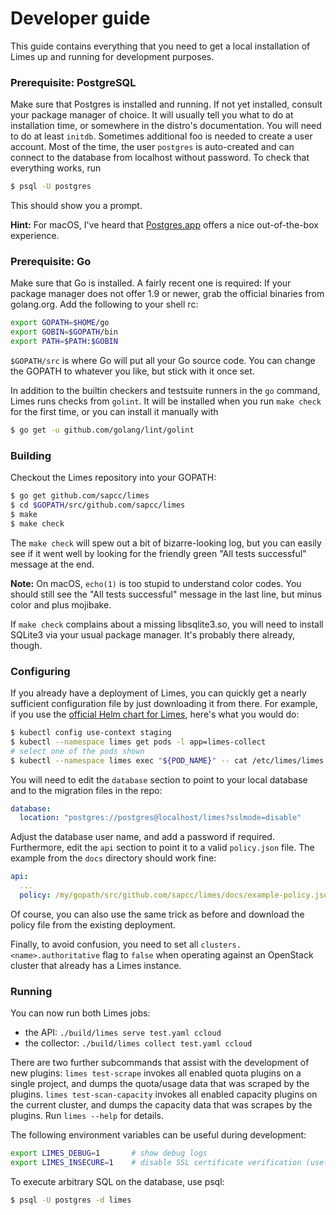 # Developer guide

This guide contains everything that you need to get a local installation of Limes up and running for development purposes.

### Prerequisite: PostgreSQL

Make sure that Postgres is installed and running. If not yet installed, consult your package manager of choice. It will
usually tell you what to do at installation time, or somewhere in the distro's documentation. You will need to do at
least `initdb`. Sometimes additional foo is needed to create a user account. Most of the time, the user `postgres` is
auto-created and can connect to the database from localhost without password. To check that everything works, run

```bash
$ psql -U postgres
```

This should show you a prompt.

**Hint:** For macOS, I've heard that [Postgres.app][pg-app] offers a nice out-of-the-box experience.

### Prerequisite: Go

Make sure that Go is installed. A fairly recent one is required: If your package manager does not offer 1.9 or newer,
grab the official binaries from golang.org. Add the following to your shell rc:

```bash
export GOPATH=$HOME/go
export GOBIN=$GOPATH/bin
export PATH=$PATH:$GOBIN
```

`$GOPATH/src` is where Go will put all your Go source code. You can change the GOPATH to whatever you like, but stick
with it once set.

In addition to the builtin checkers and testsuite runners in the `go` command, Limes runs checks from `golint`. It will
be installed when you run `make check` for the first time, or you can install it manually with

```bash
$ go get -u github.com/golang/lint/golint
```

### Building

Checkout the Limes repository into your GOPATH:

```bash
$ go get github.com/sapcc/limes
$ cd $GOPATH/src/github.com/sapcc/limes
$ make
$ make check
```

The `make check` will spew out a bit of bizarre-looking log, but you can easily see if it went well by looking for the
friendly green "All tests successful" message at the end.

**Note:** On macOS, `echo(1)` is too stupid to understand color codes. You should still see the "All tests successful"
message in the last line, but minus color and plus mojibake.

If `make check` complains about a missing libsqlite3.so, you will need to install SQLite3 via your usual package
manager. It's probably there already, though.

### Configuring

If you already have a deployment of Limes, you can quickly get a nearly sufficient configuration file by just
downloading it from there. For example, if you use the [official Helm chart for Limes][chart], here's what you would do:

```bash
$ kubectl config use-context staging
$ kubectl --namespace limes get pods -l app=limes-collect
# select one of the pods shown
$ kubectl --namespace limes exec "${POD_NAME}" -- cat /etc/limes/limes.yaml > test.yaml
```

You will need to edit the `database` section to point to your local database and to the migration files in the repo:

```yaml
database:
  location: "postgres://postgres@localhost/limes?sslmode=disable"
```

Adjust the database user name, and add a password if required. Furthermore, edit the `api` section to point it to a valid `policy.json` file. The example from the `docs` directory should work fine:

```yaml
api:
  ...
  policy: /my/gopath/src/github.com/sapcc/limes/docs/example-policy.json
```

Of course, you can also use the same trick as before and download the policy file from the existing deployment.

Finally, to avoid confusion, you need to set all `clusters.<name>.authoritative` flag to `false` when operating against an
OpenStack cluster that already has a Limes instance.

### Running

You can now run both Limes jobs:

* the API: `./build/limes serve test.yaml ccloud`
* the collector: `./build/limes collect test.yaml ccloud`

There are two further subcommands that assist with the development of new plugins: `limes test-scrape` invokes all
enabled quota plugins on a single project, and dumps the quota/usage data that was scraped by the plugins. `limes
test-scan-capacity` invokes all enabled capacity plugins on the current cluster, and dumps the capacity data that was
scrapes by the plugins. Run `limes --help` for details.

The following environment variables can be useful during development:

```bash
export LIMES_DEBUG=1       # show debug logs
export LIMES_INSECURE=1    # disable SSL certificate verification (useful with mitmproxy)
```

To execute arbitrary SQL on the database, use psql:

```bash
$ psql -U postgres -d limes
```

[pg-app]:   http://postgresapp.com/
[chart]:    https://github.com/sapcc/helm-charts/tree/master/openstack/limes
